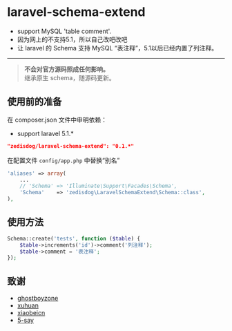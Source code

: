 laravel-schema-extend
=====================

- support MySQL 'table comment'.
- 因为网上的不支持5.1，所以自己改吧改吧
- 让 laravel 的 Schema 支持 MySQL “表注释”，5.1以后已经内置了列注释。

---

> **不会对官方源码照成任何影响。**  
> 继承原生 schema，随源码更新。  


## 使用前的准备

在 composer.json 文件中申明依赖：

* support laravel 5.1.*
```json
"zedisdog/laravel-schema-extend": "0.1.*"
```


在配置文件 `config/app.php` 中替换“别名”

```php
'aliases' => array(
    ...
    // 'Schema' => 'Illuminate\Support\Facades\Schema',
    'Schema'    => 'zedisdog\LaravelSchemaExtend\Schema::class',
),
```

## 使用方法

```php
Schema::create('tests', function ($table) {
    $table->increments('id')->comment('列注释');
    $table->comment = '表注释';
});
```

## 致谢

- [ghostboyzone](https://github.com/ghostboyzone)
- [xuhuan](https://github.com/xuhuan)
- [xiaobeicn](https://github.com/xiaobeicn)
- [5-say](https://github.com/5-say)
